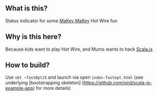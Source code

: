 What is this?
-------------
Status indicator for some [MaKey MaKey](http://makeymakey.com) Hot Wire fun

Why is this here?
-----------------
Because kids want to play Hot Wire, and Mums wants to hack [Scala.js](http://www.scala-js.org)

How to build?
-------------
Use `sbt ~fastOptJS` and launch via open `index-fastopt.html` (see underlying [bootstrapping skeleton]
(https://github.com/sjrd/scala-js-example-app) for more details)